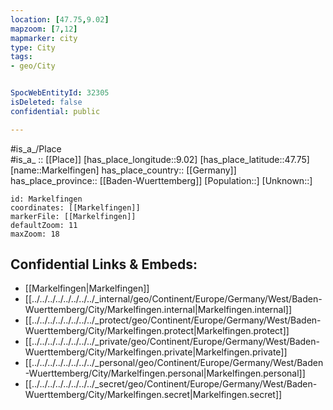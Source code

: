 ```yaml
---
location: [47.75,9.02] 
mapzoom: [7,12] 
mapmarker: city 
type: City
tags:
- geo/City


SpocWebEntityId: 32305
isDeleted: false
confidential: public

---
```

#is_a_/Place  
#is_a_ :: [[Place]] 
[has_place_longitude::9.02] 
[has_place_latitude::47.75] 
[name::Markelfingen] 
has_place_country:: [[Germany]]  
has_place_province:: [[Baden-Wuerttemberg]] 
[Population::] 
[Unknown::] 


```leaflet
id: Markelfingen
coordinates: [[Markelfingen]] 
markerFile: [[Markelfingen]] 
defaultZoom: 11 
maxZoom: 18
```


## Confidential Links & Embeds: 
- [[Markelfingen|Markelfingen]]  
- [[../../../../../../../../_internal/geo/Continent/Europe/Germany/West/Baden-Wuerttemberg/City/Markelfingen.internal|Markelfingen.internal]] 
- [[../../../../../../../../_protect/geo/Continent/Europe/Germany/West/Baden-Wuerttemberg/City/Markelfingen.protect|Markelfingen.protect]] 
- [[../../../../../../../../_private/geo/Continent/Europe/Germany/West/Baden-Wuerttemberg/City/Markelfingen.private|Markelfingen.private]] 
- [[../../../../../../../../_personal/geo/Continent/Europe/Germany/West/Baden-Wuerttemberg/City/Markelfingen.personal|Markelfingen.personal]] 
- [[../../../../../../../../_secret/geo/Continent/Europe/Germany/West/Baden-Wuerttemberg/City/Markelfingen.secret|Markelfingen.secret]] 
